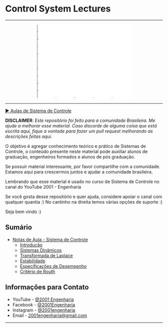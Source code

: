 # Control System Lectures
---

<center><img src='/assets/car_pendg.gif' width=300px></center>

---

[▶ Aulas de Sistema de Controle](https://www.youtube.com/playlist?list=PLE1UtdMhwaEqIztXW0BdBNdY4uebcUA2n)

**DISCLAIMER**: *Este repositório foi feito para a comunidade Brasileira. Me ajude a melhorar esse material.
Caso discorde de alguma coisa que está escrita aqui, fique a vontade para fazer um pull request melhorando as descrições feitas aqui.*

O objetivo é agregar conhecimento teórico e prático de Sistemas de Controle, o conteúdo presente neste material pode auxiliar alunos de graduação, engenheiros formados e alunos de pós graduação.

Se possuir material interessante, por favor compartilhe com a comunidade. Estamos aqui para crescermos juntos e ajudar a comunidade brasileira.

Lembrando que esse material é usado no curso de Sistema de Controle no canal do YouTube 2001 - Engenharia

Se você gosta desse repositório e quer ajuda, considere apoiar o canal com qualquer quantia :)
No cantinho na direita temos várias opções de suporte :)


Seja bem vindo :)

## Sumário


<!-- toc -->
  * [Notas de Aula - Sistema de Controle](https://github.com/2001engenharia/Control-System-Lectures/tree/master/src)
      * [Introdução](src/01_intro)
      * [Sistemas Dinâmicos](src/02_dynamical_laplace)
      * [Transformada de Laplace](src/_02_dynamical_laplace)
      * [Estabilidade](src/03_stability_time_domain_specifications)
      * [Especificações de Desempenho](src/03_stability_time_domain_specifications)
      * [Critério de Routh](src/04_routh_criteria_controller)
      
## Informações para Contato

- YouTube   - [@2001 Engenharia](https://www.youtube.com/channel/UCZyFebN0_gF2yy5fhVhlXtA)
- Facebook  - [@2001Engenharia](https://www.facebook.com/2001engenharia)
- Instagram - [@2001engenharia](http://instagram.com/2001engenharia)
- Email     - 2001engenharia@gmail.com
---

